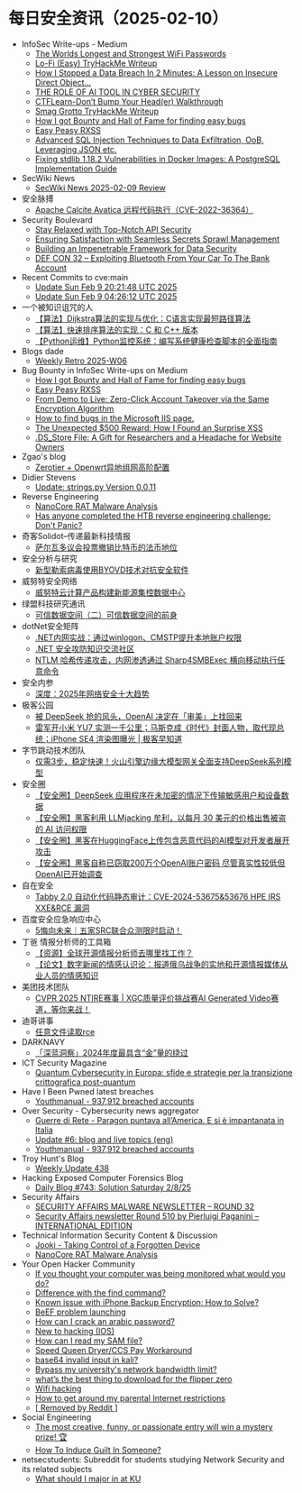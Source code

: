 # 每日安全资讯（2025-02-10）

- InfoSec Write-ups - Medium
  - [The Worlds Longest and Strongest WiFi Passwords](https://infosecwriteups.com/the-worlds-longest-and-strongest-wifi-passwords-3d59292a9661?source=rss----7b722bfd1b8d---4)
  - [Lo-Fi (Easy) TryHackMe Writeup](https://infosecwriteups.com/lo-fi-easy-tryhackme-writeup-a46b4e303bfc?source=rss----7b722bfd1b8d---4)
  - [How I Stopped a Data Breach In 2 Minutes: A Lesson on Insecure Direct Object…](https://infosecwriteups.com/how-i-stopped-a-data-breach-in-2-minutes-a-lesson-on-insecure-direct-object-1b4d08443ab7?source=rss----7b722bfd1b8d---4)
  - [THE ROLE OF AI TOOL IN CYBER SECURITY](https://infosecwriteups.com/the-role-of-ai-tool-in-cyber-security-f13dbb787418?source=rss----7b722bfd1b8d---4)
  - [CTFLearn-Don’t Bump Your Head(er) Walkthrough](https://infosecwriteups.com/ctflearn-dont-bump-your-head-er-walkthrough-bad20c66b96c?source=rss----7b722bfd1b8d---4)
  - [Smag Grotto TryHackMe Writeup](https://infosecwriteups.com/smag-grotto-tryhackme-writeup-1018f5ad17df?source=rss----7b722bfd1b8d---4)
  - [How I got Bounty and Hall of Fame for finding easy bugs](https://infosecwriteups.com/how-i-got-bounty-and-hall-of-fame-for-finding-easy-bugs-1a72aefe6c3a?source=rss----7b722bfd1b8d---4)
  - [Easy Peasy RXSS](https://infosecwriteups.com/easy-peasy-rxss-2f4bb1ec1d38?source=rss----7b722bfd1b8d---4)
  - [Advanced SQL Injection Techniques to Data Exfiltration, OoB, Leveraging JSON etc.](https://infosecwriteups.com/advanced-sql-injection-techniques-to-data-exfiltration-oob-leveraging-json-etc-00666c62c92b?source=rss----7b722bfd1b8d---4)
  - [Fixing stdlib 1.18.2 Vulnerabilities in Docker Images: A PostgreSQL Implementation Guide](https://infosecwriteups.com/fixing-stdlib-1-18-2-vulnerabilities-in-docker-images-a-postgresql-implementation-guide-358183e0dd76?source=rss----7b722bfd1b8d---4)
- SecWiki News
  - [SecWiki News 2025-02-09 Review](http://www.sec-wiki.com/?2025-02-09)
- 安全脉搏
  - [Apache Calcite Avatica 远程代码执行（CVE-2022-36364）](https://www.secpulse.com/archives/205880.html)
- Security Boulevard
  - [Stay Relaxed with Top-Notch API Security](https://securityboulevard.com/2025/02/stay-relaxed-with-top-notch-api-security/)
  - [Ensuring Satisfaction with Seamless Secrets Sprawl Management](https://securityboulevard.com/2025/02/ensuring-satisfaction-with-seamless-secrets-sprawl-management/)
  - [Building an Impenetrable Framework for Data Security](https://securityboulevard.com/2025/02/building-an-impenetrable-framework-for-data-security/)
  - [DEF CON 32 –  Exploiting Bluetooth From Your Car To The Bank Account](https://securityboulevard.com/2025/02/def-con-32-exploiting-bluetooth-from-your-car-to-the-bank-account/)
- Recent Commits to cve:main
  - [Update Sun Feb  9 20:21:48 UTC 2025](https://github.com/trickest/cve/commit/d948a7cf34bc8923f455a5231430413c5e8378b3)
  - [Update Sun Feb  9 04:26:12 UTC 2025](https://github.com/trickest/cve/commit/79551dae2c939ce01a58505cd3b7cd5aeb0b186d)
- 一个被知识诅咒的人
  - [【算法】Dijkstra算法的实现与优化：C语言实现最短路径算法](https://blog.csdn.net/nokiaguy/article/details/145531502)
  - [【算法】快速排序算法的实现：C 和 C++ 版本](https://blog.csdn.net/nokiaguy/article/details/145531407)
  - [【Python运维】Python监控系统：编写系统健康检查脚本的全面指南](https://blog.csdn.net/nokiaguy/article/details/145531240)
- Blogs  dade
  - [Weekly Retro 2025-W06](https://0xda.de/blog/2025/02/weekly-retro-2025-w06/)
- Bug Bounty in InfoSec Write-ups on Medium
  - [How I got Bounty and Hall of Fame for finding easy bugs](https://infosecwriteups.com/how-i-got-bounty-and-hall-of-fame-for-finding-easy-bugs-1a72aefe6c3a?source=rss----7b722bfd1b8d--bug_bounty)
  - [Easy Peasy RXSS](https://infosecwriteups.com/easy-peasy-rxss-2f4bb1ec1d38?source=rss----7b722bfd1b8d--bug_bounty)
  - [From Demo to Live: Zero-Click Account Takeover via the Same Encryption Algorithm](https://infosecwriteups.com/from-demo-to-live-zero-click-account-takeover-via-the-same-encryption-algorithm-38b6cabfb21e?source=rss----7b722bfd1b8d--bug_bounty)
  - [How to find bugs in the Microsoft IIS page.](https://infosecwriteups.com/how-to-find-bugs-in-the-microsoft-iis-page-120c2050b66f?source=rss----7b722bfd1b8d--bug_bounty)
  - [The Unexpected $500 Reward: How I Found an Surprise XSS](https://infosecwriteups.com/from-boredom-to-bounty-the-story-of-a-surprise-xss-get-reward-500-e32dfb879bfd?source=rss----7b722bfd1b8d--bug_bounty)
  - [.DS_Store File: A Gift for Researchers and a Headache for Website Owners](https://infosecwriteups.com/ds-store-file-a-gift-for-researchers-and-a-headache-for-website-owners-219724b99043?source=rss----7b722bfd1b8d--bug_bounty)
- Zgao's blog
  - [Zerotier + Openwrt异地组网高阶配置](https://zgao.top/zerotier-openwrt%e5%bc%82%e5%9c%b0%e7%bb%84%e7%bd%91%e9%ab%98%e9%98%b6%e9%85%8d%e7%bd%ae/)
- Didier Stevens
  - [Update: strings.py Version 0.0.11](https://blog.didierstevens.com/2025/02/09/update-strings-py-version-0-0-11/)
- Reverse Engineering
  - [NanoCore RAT Malware Analysis](https://www.reddit.com/r/ReverseEngineering/comments/1iln9rr/nanocore_rat_malware_analysis/)
  - [Has anyone completed the HTB reverse engineering challenge: Don't Panic?](https://www.reddit.com/r/ReverseEngineering/comments/1ildrna/has_anyone_completed_the_htb_reverse_engineering/)
- 奇客Solidot–传递最新科技情报
  - [萨尔瓦多议会投票撤销比特币的法币地位](https://www.solidot.org/story?sid=80510)
- 安全分析与研究
  - [新型勒索病毒使用BYOVD技术对抗安全软件](https://mp.weixin.qq.com/s?__biz=MzA4ODEyODA3MQ==&mid=2247490399&idx=1&sn=4930eda061bf1e37abec8fd94f44feee&chksm=902fb477a7583d618495f2c77cad732142e3f8f7ec8411ac345df2da14b284c288843989ddb0&scene=58&subscene=0#rd)
- 威努特安全网络
  - [威努特云计算产品构建新能源集控数据中心](https://mp.weixin.qq.com/s?__biz=MzAwNTgyODU3NQ==&mid=2651131017&idx=1&sn=47e8653ac4eff0a9837f1188282a7705&chksm=80e71639b7909f2f4d0bf01a7b66303cf81e944903c9d8160333b0f46956336e88fe2c521599&scene=58&subscene=0#rd)
- 绿盟科技研究通讯
  - [可信数据空间（二）可信数据空间的前身](https://mp.weixin.qq.com/s?__biz=MzIyODYzNTU2OA==&mid=2247498296&idx=1&sn=84bf1f26f61e83a746656ac324e50dc5&chksm=e84c5ce7df3bd5f133797799a926f6b9de7fcc7ece0cf24e47c9f3c5bec3a8d87edadb0dd363&scene=58&subscene=0#rd)
- dotNet安全矩阵
  - [.NET内网实战：通过winlogon、CMSTP提升本地账户权限](https://mp.weixin.qq.com/s?__biz=MzUyOTc3NTQ5MA==&mid=2247498840&idx=1&sn=77d51a59d3cf75aa131a876a2692776d&chksm=fa5952b5cd2edba334596c7d8a89a1c12e8345124572eefae4410022b000563bc499d5d216af&scene=58&subscene=0#rd)
  - [.NET 安全攻防知识交流社区](https://mp.weixin.qq.com/s?__biz=MzUyOTc3NTQ5MA==&mid=2247498840&idx=2&sn=bc3ff19d3718df098a331349c61f5233&chksm=fa5952b5cd2edba31d9fad659eb9aa16ab2c32f455c8b91114cb4ac475ab04cde2c128ace703&scene=58&subscene=0#rd)
  - [NTLM 哈希传递攻击，内网渗透通过 Sharp4SMBExec 横向移动执行任意命令](https://mp.weixin.qq.com/s?__biz=MzUyOTc3NTQ5MA==&mid=2247498840&idx=3&sn=604ee5de2a575ec4fea6042ec9e662ce&chksm=fa5952b5cd2edba3474877b4ceb20716a0265adf257a987c8e1a19d43a83661978f973bd7fdf&scene=58&subscene=0#rd)
- 安全内参
  - [深度：2025年网络安全十大趋势](https://mp.weixin.qq.com/s?__biz=MzI4NDY2MDMwMw==&mid=2247513679&idx=1&sn=92b5f95ce6b11660af94755528a4d8d7&chksm=ebfaf16fdc8d787941391e32674e266081dbc2715ed2c80f7a053be138ce6387ab8c07debd63&scene=58&subscene=0#rd)
- 极客公园
  - [被 DeepSeek 抢的风头，OpenAI 决定在「审美」上找回来](https://mp.weixin.qq.com/s?__biz=MTMwNDMwODQ0MQ==&mid=2653073534&idx=1&sn=e8bdc10daccd5d6259e9e773d8e248ae&chksm=7e57cdc8492044de0ac920c6af5996a0296fdddf533766a7ed66ca48df5ecbe3274f0e416656&scene=58&subscene=0#rd)
  - [雷军开小米 YU7 实测一千公里；马斯克成《时代》封面人物，取代现总统；iPhone SE4 渲染图曝光 | 极客早知道](https://mp.weixin.qq.com/s?__biz=MTMwNDMwODQ0MQ==&mid=2653073533&idx=1&sn=27cab72c61d06e5ad19147c841517b98&chksm=7e57cdcb492044dda970cdac31fd17471f11f6e62a45fafa2d07a2b63d6550c2320611fd3a26&scene=58&subscene=0#rd)
- 字节跳动技术团队
  - [仅需3步，稳定快速！火山引擎边缘大模型网关全面支持DeepSeek系列模型](https://mp.weixin.qq.com/s?__biz=MzI1MzYzMjE0MQ==&mid=2247513209&idx=1&sn=b52678e0d4f5b4b270f5669e022fd354&chksm=e9d37f9bdea4f68db1ae10b9015f0d55258c6ff567bf233753603c2f65db4f83c70fc34dc958&scene=58&subscene=0#rd)
- 安全圈
  - [【安全圈】DeepSeek 应用程序在未加密的情况下传输敏感用户和设备数据](https://mp.weixin.qq.com/s?__biz=MzIzMzE4NDU1OQ==&mid=2652067721&idx=1&sn=fd6e5278ffdaa6a2bc2cd75bf7489edf&chksm=f36e7bc9c419f2df4d8a72f54ec4dc4cdfd3621f7189b92a33134a7d7146e22426def0ebbe41&scene=58&subscene=0#rd)
  - [【安全圈】黑客利用 LLMjacking 牟利，以每月 30 美元的价格出售被盗的 AI 访问权限](https://mp.weixin.qq.com/s?__biz=MzIzMzE4NDU1OQ==&mid=2652067721&idx=2&sn=6318faf5565268c7590c5ce1ffbb4f9d&chksm=f36e7bc9c419f2df79f0bff1044125b2ea3f5b89c4c66c5baf6ad9fb88dfab28073d13427fff&scene=58&subscene=0#rd)
  - [【安全圈】黑客在HuggingFace上传包含恶意代码的AI模型对开发者展开攻击](https://mp.weixin.qq.com/s?__biz=MzIzMzE4NDU1OQ==&mid=2652067721&idx=3&sn=e5e71e4b9b41dab1cc4c012bcce9bb59&chksm=f36e7bc9c419f2df607b73260b05a18d1568a973f3bf4ef39f907f48f4256fa81aa4051de938&scene=58&subscene=0#rd)
  - [【安全圈】黑客自称已窃取200万个OpenAI账户密码 尽管真实性较低但OpenAI已开始调查](https://mp.weixin.qq.com/s?__biz=MzIzMzE4NDU1OQ==&mid=2652067721&idx=4&sn=70968a89dcf0fbff489578b79be5a169&chksm=f36e7bc9c419f2df4365c36fb2449cc294fbbecabf7c60b45047de7aa7671be362bb86e8c151&scene=58&subscene=0#rd)
- 自在安全
  - [Tabby 2.0 自动化代码静态审计：CVE-2024-53675&53676 HPE IRS XXE&RCE 漏洞](https://mp.weixin.qq.com/s?__biz=Mzk0NTU5Mjg0Ng==&mid=2247491543&idx=1&sn=fdd2ab29e1c8feebb02ea202f932be76&chksm=c31250b6f465d9a02969ec3c011f12efec9dd17ce0803a4e62053f8d444aaeb8e6665fb715b3&scene=58&subscene=0#rd)
- 百度安全应急响应中心
  - [5悔向未来｜五家SRC联合众测限时启动！](https://mp.weixin.qq.com/s?__biz=MzA4ODc0MTIwMw==&mid=2652542200&idx=1&sn=e37ada7eb93f83a05ab26e2a35fba45a&chksm=8bcbb0c4bcbc39d2eccccd5a90249582656c3a4fd765480f673a244c9d009fa4d808f29af509&scene=58&subscene=0#rd)
- 丁爸 情报分析师的工具箱
  - [【资源】全球开源情报分析师去哪里找工作？](https://mp.weixin.qq.com/s?__biz=MzI2MTE0NTE3Mw==&mid=2651148930&idx=1&sn=feb07a1b42da5eeefd01933952ee5c14&chksm=f1af25b8c6d8acae876061e08753a30dcc4ac4cf395237267b792046eccda8f60b9dc517b95b&scene=58&subscene=0#rd)
  - [【论文】数字新闻的情感认识论：报道俄乌战争的实地和开源情报媒体从业人员的情感知识](https://mp.weixin.qq.com/s?__biz=MzI2MTE0NTE3Mw==&mid=2651148930&idx=2&sn=938416c4ddf7b9286ebb8dd483490ba0&chksm=f1af25b8c6d8acaea959185e2311eafacf9b04a9338720115d31100d6ec454b09b5e7a6f3946&scene=58&subscene=0#rd)
- 美团技术团队
  - [CVPR 2025 NTIRE赛事 |  XGC质量评价挑战赛AI Generated Video赛道，等你来战！](https://mp.weixin.qq.com/s?__biz=MjM5NjQ5MTI5OA==&mid=2651779786&idx=1&sn=e916cd0a8e1f153de64cb03191dbcb34&chksm=bd122b878a65a291fe1c423a6ae3af7d8d3133d254b5650cf686710e0fe112e080397d890638&scene=58&subscene=0#rd)
- 迪哥讲事
  - [任意文件读取rce](https://mp.weixin.qq.com/s?__biz=MzIzMTIzNTM0MA==&mid=2247497057&idx=1&sn=42c4340829ae711582db88434152f996&chksm=e8a5ff02dfd2761440e3cd7b38f1a2a845e5a66ac40336e851191a7ed141d130c8c8df1efc33&scene=58&subscene=0#rd)
- DARKNAVY
  - [「深蓝洞察」2024年度最具含“金”量的绕过](https://mp.weixin.qq.com/s?__biz=MzkyMjM5MTk3NQ==&mid=2247486794&idx=1&sn=291ca12b2b00c65016e7605dcca19c82&chksm=c1f44982f683c09438484b00bc6703eec12e4bafbceab3e3c0605726e1c369aa71bbf7f7a133&scene=58&subscene=0#rd)
- ICT Security Magazine
  - [Quantum Cybersecurity in Europa: sfide e strategie per la transizione crittografica post-quantum](https://www.ictsecuritymagazine.com/articoli/quantum-cybersecurity-europa/)
- Have I Been Pwned latest breaches
  - [Youthmanual - 937,912 breached accounts](https://haveibeenpwned.com/PwnedWebsites#Youthmanual)
- Over Security - Cybersecurity news aggregator
  - [Guerre di Rete - Paragon puntava all’America. E si è impantanata in Italia](https://guerredirete.substack.com/p/guerre-di-rete-paragon-puntava-allamerica)
  - [Update #6: blog and live topics (eng)](https://roccosicilia.com/2025/01/24/update-6-blog-and-live-topics-eng/)
  - [Youthmanual - 937,912 breached accounts](https://haveibeenpwned.com/PwnedWebsites#Youthmanual)
- Troy Hunt's Blog
  - [Weekly Update 438](https://www.troyhunt.com/weekly-update-438/)
- Hacking Exposed Computer Forensics Blog
  - [Daily Blog #743: Solution Saturday 2/8/25](https://www.hecfblog.com/2025/02/daily-blog-743-solution-saturday-2825.html)
- Security Affairs
  - [SECURITY AFFAIRS MALWARE NEWSLETTER – ROUND 32](https://securityaffairs.com/174025/malware/security-affairs-malware-newsletter-round-32.html)
  - [Security Affairs newsletter Round 510 by Pierluigi Paganini – INTERNATIONAL EDITION](https://securityaffairs.com/174019/breaking-news/security-affairs-newsletter-round-510-by-pierluigi-paganini-international-edition.html)
- Technical Information Security Content & Discussion
  - [Jooki - Taking Control of a Forgotten Device](https://www.reddit.com/r/netsec/comments/1ilr4nz/jooki_taking_control_of_a_forgotten_device/)
  - [NanoCore RAT Malware Analysis](https://www.reddit.com/r/netsec/comments/1iln6zc/nanocore_rat_malware_analysis/)
- Your Open Hacker Community
  - [If you thought your computer was being monitored what would you do?](https://www.reddit.com/r/HowToHack/comments/1ilsstt/if_you_thought_your_computer_was_being_monitored/)
  - [Difference with the find command?](https://www.reddit.com/r/HowToHack/comments/1ilanql/difference_with_the_find_command/)
  - [Known issue with iPhone Backup Encryption: How to Solve?](https://www.reddit.com/r/HowToHack/comments/1ilj06g/known_issue_with_iphone_backup_encryption_how_to/)
  - [BeEF problem launching](https://www.reddit.com/r/HowToHack/comments/1ilif3t/beef_problem_launching/)
  - [How can I crack an arabic password?](https://www.reddit.com/r/HowToHack/comments/1il9snl/how_can_i_crack_an_arabic_password/)
  - [New to hacking (IOS)](https://www.reddit.com/r/HowToHack/comments/1ilkgzl/new_to_hacking_ios/)
  - [How can I read my SAM file?](https://www.reddit.com/r/HowToHack/comments/1ildsad/how_can_i_read_my_sam_file/)
  - [Speed Queen Dryer/CCS Pay Workaround](https://www.reddit.com/r/HowToHack/comments/1il1nbd/speed_queen_dryerccs_pay_workaround/)
  - [base64 invalid input in kali?](https://www.reddit.com/r/HowToHack/comments/1ilax7v/base64_invalid_input_in_kali/)
  - [Bypass my university's network bandwidth limit?](https://www.reddit.com/r/HowToHack/comments/1iljtj1/bypass_my_universitys_network_bandwidth_limit/)
  - [what’s the best thing to download for the flipper zero](https://www.reddit.com/r/HowToHack/comments/1il5ayq/whats_the_best_thing_to_download_for_the_flipper/)
  - [Wifi hacking](https://www.reddit.com/r/HowToHack/comments/1ilf0hd/wifi_hacking/)
  - [How to get around my parental Internet restrictions](https://www.reddit.com/r/HowToHack/comments/1il2xbf/how_to_get_around_my_parental_internet/)
  - [[ Removed by Reddit ]](https://www.reddit.com/r/HowToHack/comments/1ilafpy/removed_by_reddit/)
- Social Engineering
  - [The most creative, funny, or passionate entry will win a mystery prize! 🏆](https://www.reddit.com/r/SocialEngineering/comments/1ilow5r/the_most_creative_funny_or_passionate_entry_will/)
  - [How To Induce Guilt In Someone?](https://www.reddit.com/r/SocialEngineering/comments/1ilc7is/how_to_induce_guilt_in_someone/)
- netsecstudents: Subreddit for students studying Network Security and its related subjects
  - [What should I major in at KU](https://www.reddit.com/r/netsecstudents/comments/1il6tpo/what_should_i_major_in_at_ku/)

